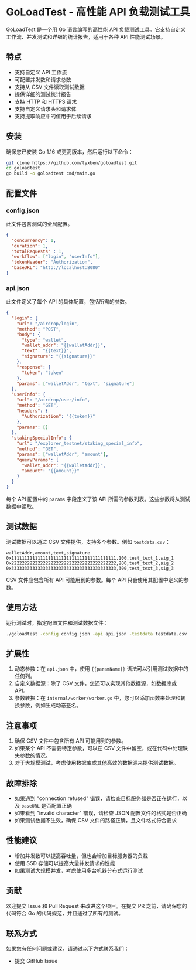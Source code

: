 # GoLoadTest - 高性能 API 负载测试工具

GoLoadTest 是一个用 Go 语言编写的高性能 API 负载测试工具。它支持自定义工作流、并发测试和详细的统计报告，适用于各种 API 性能测试场景。

## 特点

- 支持自定义 API 工作流
- 可配置并发数和请求总数
- 支持从 CSV 文件读取测试数据
- 提供详细的测试统计报告
- 支持 HTTP 和 HTTPS 请求
- 支持自定义请求头和请求体
- 支持提取响应中的值用于后续请求

## 安装

确保您已安装 Go 1.16 或更高版本，然后运行以下命令：
```bash
git clone https://github.com/tyxben/goloadtest.git
cd goloadtest
go build -o goloadtest cmd/main.go
```
## 配置文件

### config.json

此文件包含测试的全局配置。

```json
{
  "concurrency": 1,
  "duration": 1,
  "totalRequests" : 1,
  "workflow": ["login", "userInfo"],
  "tokenHeader": "Authorization",
  "baseURL": "http://localhost:8080"
}
```

### api.json

此文件定义了每个 API 的具体配置，包括所需的参数。

```json
{
  "login": {
    "url": "/airdrop/login",
    "method": "POST",
    "body": {
      "type": "wallet",
      "wallet_addr": "{{walletAddr}}",
      "text": "{{text}}",
      "signature": "{{signature}}"
    },
    "response": {
      "token": "token"
    },
    "params": ["walletAddr", "text", "signature"]
  },
  "userInfo": {
    "url": "/airdrop/user/info",
    "method": "GET",
    "headers": {
      "Authorization": "{{token}}"
    },
    "params": []
  },
  "stakingSpecialInfo": {
    "url": "/explorer_testnet/staking_special_info",
    "method": "GET",
    "params": ["walletAddr", "amount"],
    "queryParams": {
      "wallet_addr": "{{walletAddr}}",
      "amount": "{{amount}}"
    }
  }
}
```

每个 API 配置中的 `params` 字段定义了该 API 所需的参数列表。这些参数将从测试数据中读取。

## 测试数据

测试数据可以通过 CSV 文件提供，支持多个参数。例如 `testdata.csv`：

```csv
walletAddr,amount,text,signature
0x1111111111111111111111111111111111111111,100,test_text_1,sig_1
0x2222222222222222222222222222222222222222,200,test_text_2,sig_2
0x3333333333333333333333333333333333333333,300,test_text_3,sig_3
```

CSV 文件应包含所有 API 可能用到的参数。每个 API 只会使用其配置中定义的参数。

## 使用方法

运行测试时，指定配置文件和测试数据文件：

```bash
./goloadtest -config config.json -api api.json -testdata testdata.csv
```

## 扩展性

1. 动态参数：在 `api.json` 中，使用 `{{paramName}}` 语法可以引用测试数据中的任何列。
2. 自定义数据源：除了 CSV 文件，您还可以实现其他数据源，如数据库或 API。
3. 参数转换：在 `internal/worker/worker.go` 中，您可以添加函数来处理和转换参数，例如生成动态签名。

## 注意事项

1. 确保 CSV 文件中包含所有 API 可能用到的参数。
2. 如果某个 API 不需要特定参数，可以在 CSV 文件中留空，或在代码中处理缺失参数的情况。
3. 对于大规模测试，考虑使用数据库或其他高效的数据源来提供测试数据。

## 故障排除

- 如果遇到 "connection refused" 错误，请检查目标服务器是否正在运行，以及 `baseURL` 是否配置正确
- 如果看到 "invalid character" 错误，请检查 JSON 配置文件的格式是否正确
- 如果测试数据不生效，确保 CSV 文件的路径正确，且文件格式符合要求

## 性能建议

- 增加并发数可以提高吞吐量，但也会增加目标服务器的负载
- 使用 SSD 存储可以提高大量并发请求的性能
- 如果测试大规模并发，考虑使用多台机器分布式运行测试

## 贡献

欢迎提交 Issue 和 Pull Request 来改进这个项目。在提交 PR 之前，请确保您的代码符合 Go 的代码规范，并且通过了所有的测试。

## 联系方式

如果您有任何问题或建议，请通过以下方式联系我们：

- 提交 GitHub Issue

